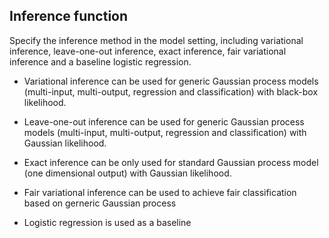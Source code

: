 ## Inference function

Specify the inference method in the model setting, including 
   variational inference, leave-one-out inference, exact inference, fair variational inference and a baseline logistic regression.

   * Variational inference can be used for generic Gaussian process 
     models (multi-input, multi-output, regression and classification) 
     with black-box likelihood.

   * Leave-one-out inference can be used for generic Gaussian process 
     models (multi-input, multi-output, regression and classification) 
     with Gaussian likelihood.

   * Exact inference can be only used for standard Gaussian process 
     model (one dimensional output) with Gaussian likelihood.
     
   * Fair variational inference can be used to achieve fair classification based on gerneric Gaussian process
   
   * Logistic regression is used as a baseline
